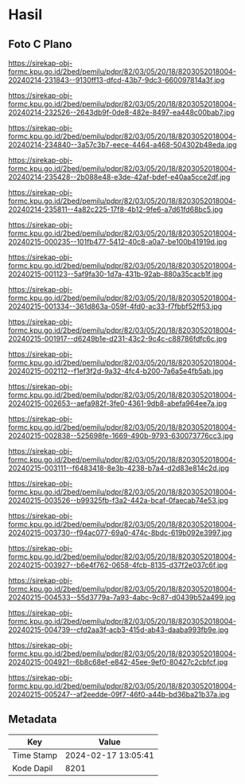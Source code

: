 # Hasil

## Foto C Plano

https://sirekap-obj-formc.kpu.go.id/2bed/pemilu/pdpr/82/03/05/20/18/8203052018004-20240214-231843--9130ff13-dfcd-43b7-9dc3-660097814a3f.jpg

https://sirekap-obj-formc.kpu.go.id/2bed/pemilu/pdpr/82/03/05/20/18/8203052018004-20240214-232526--2643db9f-0de8-482e-8497-ea448c00bab7.jpg

https://sirekap-obj-formc.kpu.go.id/2bed/pemilu/pdpr/82/03/05/20/18/8203052018004-20240214-234840--3a57c3b7-eece-4464-a468-504302b48eda.jpg

https://sirekap-obj-formc.kpu.go.id/2bed/pemilu/pdpr/82/03/05/20/18/8203052018004-20240214-235428--2b088e48-e3de-42af-bdef-e40aa5cce2df.jpg

https://sirekap-obj-formc.kpu.go.id/2bed/pemilu/pdpr/82/03/05/20/18/8203052018004-20240214-235811--4a82c225-17f8-4b12-9fe6-a7d61fd68bc5.jpg

https://sirekap-obj-formc.kpu.go.id/2bed/pemilu/pdpr/82/03/05/20/18/8203052018004-20240215-000235--101fb477-5412-40c8-a0a7-be100b41919d.jpg

https://sirekap-obj-formc.kpu.go.id/2bed/pemilu/pdpr/82/03/05/20/18/8203052018004-20240215-001123--5af9fa30-1d7a-431b-92ab-880a35cacb1f.jpg

https://sirekap-obj-formc.kpu.go.id/2bed/pemilu/pdpr/82/03/05/20/18/8203052018004-20240215-001334--361d863a-059f-4fd0-ac33-f7fbbf52ff53.jpg

https://sirekap-obj-formc.kpu.go.id/2bed/pemilu/pdpr/82/03/05/20/18/8203052018004-20240215-001917--d6249b1e-d231-43c2-9c4c-c88786fdfc6c.jpg

https://sirekap-obj-formc.kpu.go.id/2bed/pemilu/pdpr/82/03/05/20/18/8203052018004-20240215-002112--f1ef3f2d-9a32-4fc4-b200-7a6a5e4fb5ab.jpg

https://sirekap-obj-formc.kpu.go.id/2bed/pemilu/pdpr/82/03/05/20/18/8203052018004-20240215-002653--aefa982f-3fe0-4361-9db8-abefa964ee7a.jpg

https://sirekap-obj-formc.kpu.go.id/2bed/pemilu/pdpr/82/03/05/20/18/8203052018004-20240215-002838--525698fe-1669-490b-9793-630073776cc3.jpg

https://sirekap-obj-formc.kpu.go.id/2bed/pemilu/pdpr/82/03/05/20/18/8203052018004-20240215-003111--f6483418-8e3b-4238-b7a4-d2d83e814c2d.jpg

https://sirekap-obj-formc.kpu.go.id/2bed/pemilu/pdpr/82/03/05/20/18/8203052018004-20240215-003526--b99325fb-f3a2-442a-bcaf-0faecab74e53.jpg

https://sirekap-obj-formc.kpu.go.id/2bed/pemilu/pdpr/82/03/05/20/18/8203052018004-20240215-003730--f94ac077-69a0-474c-8bdc-619b092e3997.jpg

https://sirekap-obj-formc.kpu.go.id/2bed/pemilu/pdpr/82/03/05/20/18/8203052018004-20240215-003927--b6e4f762-0658-4fcb-8135-d37f2e037c6f.jpg

https://sirekap-obj-formc.kpu.go.id/2bed/pemilu/pdpr/82/03/05/20/18/8203052018004-20240215-004533--55d3779a-7a93-4abc-9c87-d0439b52a499.jpg

https://sirekap-obj-formc.kpu.go.id/2bed/pemilu/pdpr/82/03/05/20/18/8203052018004-20240215-004739--cfd2aa3f-acb3-415d-ab43-daaba993fb9e.jpg

https://sirekap-obj-formc.kpu.go.id/2bed/pemilu/pdpr/82/03/05/20/18/8203052018004-20240215-004921--6b8c68ef-e842-45ee-9ef0-80427c2cbfcf.jpg

https://sirekap-obj-formc.kpu.go.id/2bed/pemilu/pdpr/82/03/05/20/18/8203052018004-20240215-005247--af2eedde-09f7-46f0-a44b-bd36ba21b37a.jpg


## Metadata

| Key        | Value               |
| ---------- | ------------------- |
| Time Stamp | 2024-02-17 13:05:41 |
| Kode Dapil | 8201                |



